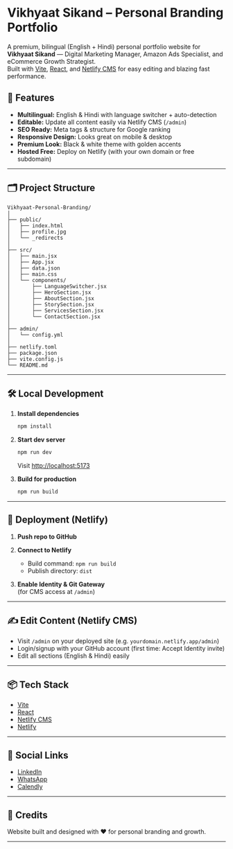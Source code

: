 # Vikhyaat Sikand – Personal Branding Portfolio

A premium, bilingual (English + Hindi) personal portfolio website for **Vikhyaat Sikand** — Digital Marketing Manager, Amazon Ads Specialist, and eCommerce Growth Strategist.  
Built with [Vite](https://vitejs.dev/), [React](https://react.dev/), and [Netlify CMS](https://www.netlifycms.org/) for easy editing and blazing fast performance.

## 🚀 Features

- **Multilingual:** English & Hindi with language switcher + auto-detection
- **Editable:** Update all content easily via Netlify CMS (`/admin`)
- **SEO Ready:** Meta tags & structure for Google ranking
- **Responsive Design:** Looks great on mobile & desktop
- **Premium Look:** Black & white theme with golden accents
- **Hosted Free:** Deploy on Netlify (with your own domain or free subdomain)

---

## 🗂️ Project Structure

```
Vikhyaat-Personal-Branding/
│
├── public/
│   ├── index.html
│   ├── profile.jpg
│   └── _redirects
│
├── src/
│   ├── main.jsx
│   ├── App.jsx
│   ├── data.json
│   ├── main.css
│   └── components/
│       ├── LanguageSwitcher.jsx
│       ├── HeroSection.jsx
│       ├── AboutSection.jsx
│       ├── StorySection.jsx
│       ├── ServicesSection.jsx
│       └── ContactSection.jsx
│
├── admin/
│   └── config.yml
│
├── netlify.toml
├── package.json
├── vite.config.js
└── README.md
```

---

## 🛠️ Local Development

1. **Install dependencies**
   ```bash
   npm install
   ```

2. **Start dev server**
   ```bash
   npm run dev
   ```
   Visit [http://localhost:5173](http://localhost:5173)

3. **Build for production**
   ```bash
   npm run build
   ```

---

## 🚢 Deployment (Netlify)

1. **Push repo to GitHub**

2. **Connect to Netlify**
   - Build command: `npm run build`
   - Publish directory: `dist`

3. **Enable Identity & Git Gateway**  
   (for CMS access at `/admin`)

---

## ✍️ Edit Content (Netlify CMS)

- Visit `/admin` on your deployed site (e.g. `yourdomain.netlify.app/admin`)
- Login/signup with your GitHub account (first time: Accept Identity invite)
- Edit all sections (English & Hindi) easily

---

## 📦 Tech Stack

- [Vite](https://vitejs.dev/)
- [React](https://react.dev/)
- [Netlify CMS](https://www.netlifycms.org/)
- [Netlify](https://www.netlify.com/)

---

## 🔗 Social Links

- [LinkedIn](https://linkedin.com/in/vikhyaatsikand)
- [WhatsApp](https://wa.me/your-number)
- [Calendly](https://calendly.com/your-link)

---

## 🙏 Credits

Website built and designed with ❤️ for personal branding and growth.

---
